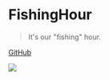 # FishingHour

> It's our "fishing" hour.


[GitHub](https://github.com/FishingLab/FishingHour)

<!-- background image -->

![](asstes/bg.jpg)